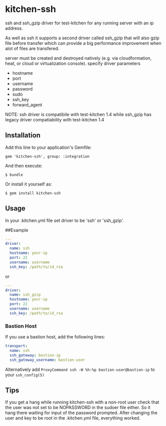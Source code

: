 # kitchen-ssh

ssh and ssh_gzip driver for test-kitchen for any running server with an ip address.

As well as ssh it supports a second driver called ssh_gzip that will also gzip file before transfer which can provide 
a big performance improvement when alot of files are transfered. 

server must be created and destroyed natively (e.g. via cloudformation, heat, or cloud or virtualization console).
specify driver parameters
*  hostname
*  port
*  username
*  password
*  sudo
*  ssh_key
*  forward_agent

NOTE: ssh driver is compatibile with test-kitchen 1.4 while ssh_gzip has legacy driver compatiability 
with test-kitchen 1.4 


## Installation

Add this line to your application's Gemfile:

    gem 'kitchen-ssh', group: :integration

And then execute:

    $ bundle

Or install it yourself as:

    $ gem install kitchen-ssh

## Usage

In your .kitchen.yml file set driver to be 'ssh' or 'ssh_gzip'.

##Example

```yaml
---
driver:
  name: ssh
  hostname: your-ip
  port: 22
  username: username 
  ssh_key: /path/to/id_rsa
```

or 

```yaml
---
driver:
  name: ssh_gzip
  hostname: your-ip
  port: 22
  username: username 
  ssh_key: /path/to/id_rsa
```

### Bastion Host

If you use a bastion host, add the following lines:

```yaml
transport:
  name: ssh
  ssh_gateway: bastion-ip
  ssh_gateway_username: bastion-user
```

Alternatively add `ProxyCommand ssh -W %h:%p bastion-user@bastion-ip` to your `ssh_config(5)`

## Tips

If you get a hang while running kitchen-ssh with a non-root user check that the user was not set to be NOPASSWORD in the sudoer file either. So it hang there waiting for input of the password prompted. After changing the user and key to be root in the .kitchen.yml file, everything worked.
